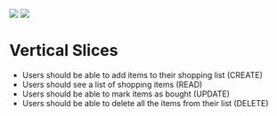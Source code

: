 ![](./assets/auth.png) ![](./assets/main.png)

# Vertical Slices

-   Users should be able to add items to their shopping list (CREATE)
-   Users should see a list of shopping items (READ)
-   Users should be able to mark items as bought (UPDATE)
-   Users should be able to delete all the items from their list (DELETE)

